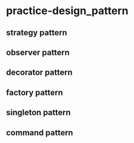 # practice-design_pattern

## strategy pattern

## observer pattern

## decorator pattern

## factory pattern

## singleton pattern

## command pattern